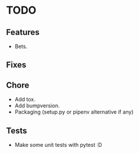 # TODO

## Features

* Bets.

## Fixes

## Chore

* Add tox.
* Add bumpversion.
* Packaging (setup.py or pipenv alternative if any)

## Tests

* Make some unit tests with pytest :D
